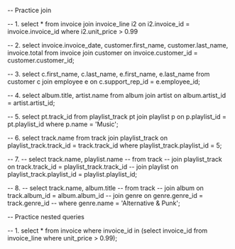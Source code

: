 -- Practice join 

-- 1.
select *
from invoice
join invoice_line i2 on i2.invoice_id = invoice.invoice_id
where i2.unit_price > 0.99

-- 2.
select invoice.invoice_date, customer.first_name, customer.last_name, invoice.total
from invoice
join customer on invoice.customer_id = customer.customer_id;

-- 3.
select c.first_name, c.last_name, e.first_name, e.last_name
from customer c
join employee e on c.support_rep_id = e.employee_id;

-- 4.
select album.title, artist.name
from album
join artist on album.artist_id = artist.artist_id;

-- 5.
select pt.track_id
from playlist_track pt
join playlist p on p.playlist_id = pt.playlist_id
where p.name = 'Music';

-- 6.
select track.name
from track
join playlist_track on playlist_track.track_id = track.track_id
where playlist_track.playlist_id = 5;

-- 7.
-- select track.name, playlist.name
-- from track
-- join playlist_track on track.track_id = playlist_track.track_id
-- join playlist on playlist_track.playlist_id = playlist.playlist_id;

-- 8.
-- select track.name, album.title
-- from track
-- join album on track.album_id = album.album_id
-- join genre on genre.genre_id = track.genre_id
-- where genre.name = 'Alternative & Punk';

-- Practice nested queries

-- 1. 
select *
from invoice
where invoice_id in (select invoice_id from invoice_line where unit_price > 0.99);